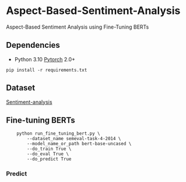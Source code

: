 # Aspect-Based-Sentiment-Analysis
Aspect-Based Sentiment Analysis using Fine-Tuning BERTs 

## Dependencies
- Python 3.10
 [Pytorch](https://github.com/pytorch/pytorch) 2.0+
```
pip install -r requirements.txt
```

## Dataset
[Sentiment-analysis](https://drive.google.com/uc?id=1d7JABk4jViI-USjLsWmhGkvzi8uQIL5C)

## Fine-tuning BERTs
```
    python run_fine_tuning_bert.py \
        --dataset_name semeval-task-4-2014 \
        --model_name_or_path bert-base-uncased \
        --do_train True \
        --do_eval True \
        --do_predict True
```

### Predict

